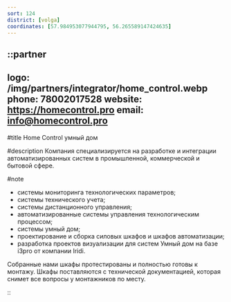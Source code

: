 ```yaml
---
sort: 124
district: [volga]
coordinates: [57.984953077944795, 56.265589147424635]
---
```


::partner
---
logo: /img/partners/integrator/home_control.webp
phone: 78002017528
website: https://homecontrol.pro
email: info@homecontrol.pro
---

#title
Home Control умный дом

#description
Компания специализируется на разработке и интеграции автоматизированных систем в промышленной, коммерческой и бытовой сфере.

#note
* системы мониторинга технологических параметров;
* системы технического учета;
* системы дистанционного управления;
* автоматизированные системы управления технологическим процессом;
* системы умный дом;
* проектирование и сборка силовых шкафов и шкафов автоматизации;
* разработка проектов визуализации для систем Умный дом на базе i3pro от компании Iridi.

Собранные нами шкафы протестированы и полностью готовы к монтажу. Шкафы поставляются с технической документацией, которая снимет все вопросы у монтажников по месту.

::
